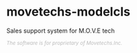 # movetechs-modelcls
Sales support system for M.O.V.E tech

<small style="color: #bbb">*The software is for proprietary of Movetechs.Inc.*</small>
